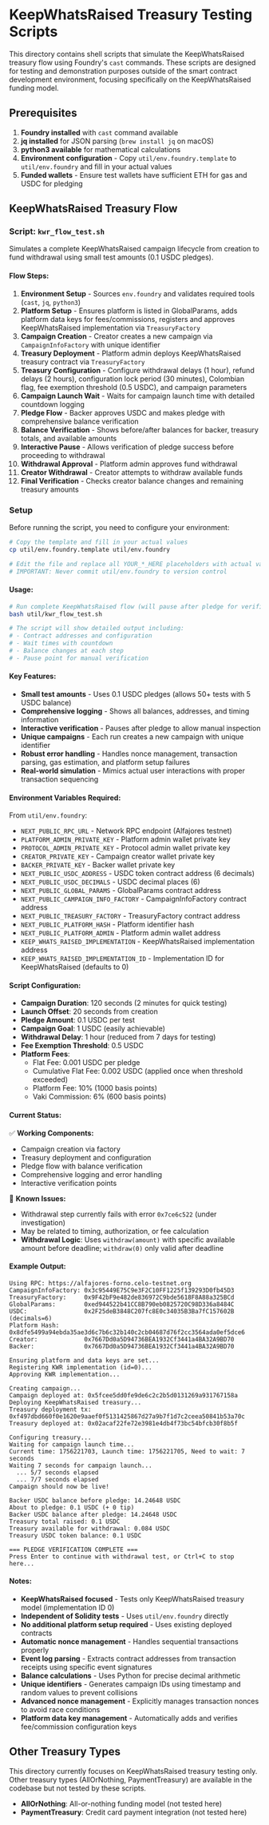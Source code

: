 # KeepWhatsRaised Treasury Testing Scripts

This directory contains shell scripts that simulate the KeepWhatsRaised treasury flow using Foundry's `cast` commands. These scripts are designed for testing and demonstration purposes outside of the smart contract development environment, focusing specifically on the KeepWhatsRaised funding model.

## Prerequisites

1. **Foundry installed** with `cast` command available
2. **jq installed** for JSON parsing (`brew install jq` on macOS)
3. **python3 available** for mathematical calculations
4. **Environment configuration** - Copy `util/env.foundry.template` to `util/env.foundry` and fill in your actual values
5. **Funded wallets** - Ensure test wallets have sufficient ETH for gas and USDC for pledging

## KeepWhatsRaised Treasury Flow

### Script: `kwr_flow_test.sh`

Simulates a complete KeepWhatsRaised campaign lifecycle from creation to fund withdrawal using small test amounts (0.1 USDC pledges).

#### Flow Steps:

1. **Environment Setup** - Sources `env.foundry` and validates required tools (`cast`, `jq`, `python3`)
2. **Platform Setup** - Ensures platform is listed in GlobalParams, adds platform data keys for fees/commissions, registers and approves KeepWhatsRaised implementation via `TreasuryFactory`
3. **Campaign Creation** - Creator creates a new campaign via `CampaignInfoFactory` with unique identifier
4. **Treasury Deployment** - Platform admin deploys KeepWhatsRaised treasury contract via `TreasuryFactory`
5. **Treasury Configuration** - Configure withdrawal delays (1 hour), refund delays (2 hours), configuration lock period (30 minutes), Colombian flag, fee exemption threshold (0.5 USDC), and campaign parameters
6. **Campaign Launch Wait** - Waits for campaign launch time with detailed countdown logging
7. **Pledge Flow** - Backer approves USDC and makes pledge with comprehensive balance verification
8. **Balance Verification** - Shows before/after balances for backer, treasury totals, and available amounts
9. **Interactive Pause** - Allows verification of pledge success before proceeding to withdrawal
10. **Withdrawal Approval** - Platform admin approves fund withdrawal
11. **Creator Withdrawal** - Creator attempts to withdraw available funds
12. **Final Verification** - Checks creator balance changes and remaining treasury amounts

### Setup

Before running the script, you need to configure your environment:

```bash
# Copy the template and fill in your actual values
cp util/env.foundry.template util/env.foundry

# Edit the file and replace all YOUR_*_HERE placeholders with actual values
# IMPORTANT: Never commit util/env.foundry to version control
```

#### Usage:

```bash
# Run complete KeepWhatsRaised flow (will pause after pledge for verification)
bash util/kwr_flow_test.sh

# The script will show detailed output including:
# - Contract addresses and configuration
# - Wait times with countdown
# - Balance changes at each step
# - Pause point for manual verification
```

#### Key Features:

- **Small test amounts** - Uses 0.1 USDC pledges (allows 50+ tests with 5 USDC balance)
- **Comprehensive logging** - Shows all balances, addresses, and timing information
- **Interactive verification** - Pauses after pledge to allow manual inspection
- **Unique campaigns** - Each run creates a new campaign with unique identifier
- **Robust error handling** - Handles nonce management, transaction parsing, gas estimation, and platform setup failures
- **Real-world simulation** - Mimics actual user interactions with proper transaction sequencing

#### Environment Variables Required:

From `util/env.foundry`:

- `NEXT_PUBLIC_RPC_URL` - Network RPC endpoint (Alfajores testnet)
- `PLATFORM_ADMIN_PRIVATE_KEY` - Platform admin wallet private key
- `PROTOCOL_ADMIN_PRIVATE_KEY` - Protocol admin wallet private key
- `CREATOR_PRIVATE_KEY` - Campaign creator wallet private key
- `BACKER_PRIVATE_KEY` - Backer wallet private key
- `NEXT_PUBLIC_USDC_ADDRESS` - USDC token contract address (6 decimals)
- `NEXT_PUBLIC_USDC_DECIMALS` - USDC decimal places (6)
- `NEXT_PUBLIC_GLOBAL_PARAMS` - GlobalParams contract address
- `NEXT_PUBLIC_CAMPAIGN_INFO_FACTORY` - CampaignInfoFactory contract address
- `NEXT_PUBLIC_TREASURY_FACTORY` - TreasuryFactory contract address
- `NEXT_PUBLIC_PLATFORM_HASH` - Platform identifier hash
- `NEXT_PUBLIC_PLATFORM_ADMIN` - Platform admin wallet address
- `KEEP_WHATS_RAISED_IMPLEMENTATION` - KeepWhatsRaised implementation address
- `KEEP_WHATS_RAISED_IMPLEMENTATION_ID` - Implementation ID for KeepWhatsRaised (defaults to 0)

#### Script Configuration:

- **Campaign Duration**: 120 seconds (2 minutes for quick testing)
- **Launch Offset**: 20 seconds from creation
- **Pledge Amount**: 0.1 USDC per test
- **Campaign Goal**: 1 USDC (easily achievable)
- **Withdrawal Delay**: 1 hour (reduced from 7 days for testing)
- **Fee Exemption Threshold**: 0.5 USDC
- **Platform Fees**:
  - Flat Fee: 0.001 USDC per pledge
  - Cumulative Flat Fee: 0.002 USDC (applied once when threshold exceeded)
  - Platform Fee: 10% (1000 basis points)
  - Vaki Commission: 6% (600 basis points)

#### Current Status:

✅ **Working Components:**

- Campaign creation via factory
- Treasury deployment and configuration
- Pledge flow with balance verification
- Comprehensive logging and error handling
- Interactive verification points

🔧 **Known Issues:**

- Withdrawal step currently fails with error `0x7ce6c522` (under investigation)
- May be related to timing, authorization, or fee calculation
- **Withdrawal Logic**: Uses `withdraw(amount)` with specific available amount before deadline; `withdraw(0)` only valid after deadline

#### Example Output:

```
Using RPC: https://alfajores-forno.celo-testnet.org
CampaignInfoFactory: 0x3c95449E75C9e3F2C10FF1225f139293D0fb45D3
TreasuryFactory:     0x9F42bF9e482de836972C9bde5618F8A88a325BCd
GlobalParams:        0xed944522b41CC8B790eb0825720C98D336a8484C
USDC:                0x2F25deB3848C207fc8E0c34035B3Ba7fC157602B (decimals=6)
Platform Hash:       0x8dfe5499a94ebda35ae3d6c7b6c32b140c2cb04687d76f2cc3564ada0ef5dce6
Creator:             0x7667Dd0a5D94736BEA1932Cf3441a4BA32A9BD70
Backer:              0x7667Dd0a5D94736BEA1932Cf3441a4BA32A9BD70

Ensuring platform and data keys are set...
Registering KWR implementation (id=0)...
Approving KWR implementation...

Creating campaign...
Campaign deployed at: 0x5fcee5dd0fe9de6c2c2b5d0131269a931767158a
Deploying KeepWhatsRaised treasury...
Treasury deployment tx: 0xf497dbd660f0e1620e9aaef0f5131425867d27a9b7f1d7c2ceea50841b53a70c
Treasury deployed at: 0x02acaf22fe72e3981e4db4f73bc54bfcb30f8b5f

Configuring treasury...
Waiting for campaign launch time...
Current time: 1756221703, Launch time: 1756221705, Need to wait: 7 seconds
Waiting 7 seconds for campaign launch...
  ... 5/7 seconds elapsed
  ... 7/7 seconds elapsed
Campaign should now be live!

Backer USDC balance before pledge: 14.24648 USDC
About to pledge: 0.1 USDC (+ 0 tip)
Backer USDC balance after pledge: 14.24648 USDC
Treasury total raised: 0.1 USDC
Treasury available for withdrawal: 0.084 USDC
Treasury USDC token balance: 0.1 USDC

=== PLEDGE VERIFICATION COMPLETE ===
Press Enter to continue with withdrawal test, or Ctrl+C to stop here...
```

#### Notes:

- **KeepWhatsRaised focused** - Tests only KeepWhatsRaised treasury model (implementation ID 0)
- **Independent of Solidity tests** - Uses `util/env.foundry` directly
- **No additional platform setup required** - Uses existing deployed contracts
- **Automatic nonce management** - Handles sequential transactions properly
- **Event log parsing** - Extracts contract addresses from transaction receipts using specific event signatures
- **Balance calculations** - Uses Python for precise decimal arithmetic
- **Unique identifiers** - Generates campaign IDs using timestamp and random values to prevent collisions
- **Advanced nonce management** - Explicitly manages transaction nonces to avoid race conditions
- **Platform data key management** - Automatically adds and verifies fee/commission configuration keys

## Other Treasury Types

This directory currently focuses on KeepWhatsRaised treasury testing only. Other treasury types (AllOrNothing, PaymentTreasury) are available in the codebase but not tested by these scripts.

- **AllOrNothing**: All-or-nothing funding model (not tested here)
- **PaymentTreasury**: Credit card payment integration (not tested here)

